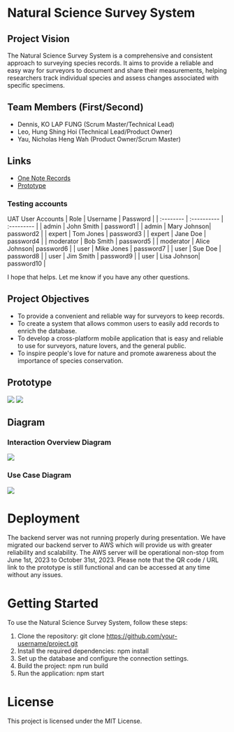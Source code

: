 # Natural Science Survey System
## Project Vision
The Natural Science Survey System is a comprehensive and consistent approach to surveying species records. It aims to provide a reliable and easy way for surveyors to document and share their measurements, helping researchers track individual species and assess changes associated with specific specimens.

## Team Members (First/Second)
- Dennis, KO LAP FUNG (Scrum Master/Technical Lead)
- Leo, Hung Shing Hoi (Technical Lead/Product Owner)
- Yau, Nicholas Heng Wah (Product Owner/Scrum Master)

## Links
- [One Note Records](https://1drv.ms/u/s!AqMV5T1vsEThmxhQdNpn4LVIaw4C?e=5S0KZi)
- [Prototype](https://project-submission-group-5.herokuapp.com/login)

### Testing accounts
UAT User Accounts
| Role      | Username     | Password   |
| :-------- | :---------- | :--------- |
| admin     | John Smith  | password1  |
| admin     | Mary Johnson| password2  |
| expert    | Tom Jones   | password3  |
| expert    | Jane Doe    | password4  |
| moderator | Bob Smith   | password5  |
| moderator | Alice Johnson| password6 |
| user      | Mike Jones  | password7  |
| user      | Sue Doe     | password8  |
| user      | Jim Smith   | password9  |
| user      | Lisa Johnson| password10 |

I hope that helps. Let me know if you have any other questions.
## Project Objectives

- To provide a convenient and reliable way for surveyors to keep records.
- To create a system that allows common users to easily add records to enrich the database.
- To develop a cross-platform mobile application that is easy and reliable to use for surveyors, nature lovers, and the general public.
- To inspire people's love for nature and promote awareness about the importance of species conservation.

## Prototype
![](./docs/prototype_1.jpg)
![](./docs/prototype_2.jpg)

## Diagram
### Interaction Overview Diagram
![](./docs/interaction_uml.png)

### Use Case Diagram
![](./docs/usecase.jpg)

# Deployment
The backend server was not running properly during presentation. We have migrated our backend server to AWS which will provide us with greater reliability and scalability. The AWS server will be operational non-stop from June 1st, 2023 to October 31st, 2023. Please note that the QR code / URL link to the prototype is still functional and can be accessed at any time without any issues.


# Getting Started
To use the Natural Science Survey System, follow these steps:

1. Clone the repository: git clone https://github.com/your-username/project.git
2. Install the required dependencies: npm install
3. Set up the database and configure the connection settings.
4. Build the project: npm run build
5. Run the application: npm start

# License
This project is licensed under the MIT License.